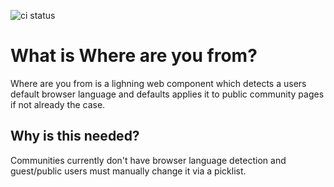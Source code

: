 ![ci status](https://github.com/CoreSEs/salesforce-where-are-you-from/actions/workflows/ci.yml/badge.svg?branch=master)

# What is Where are you from?

Where are you from is a lighning web component which detects a users default browser language and defaults applies it to public community pages if not already the case.

## Why is this needed?

Communities currently don't have browser language detection and guest/public users must manually change it via a picklist.
